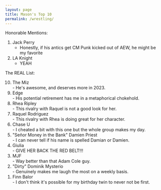 ```yaml
---
layout: page
title: Mason's Top 10
permalink: /wrestling/
---
```


Honorable Mentions:
1. Jack Perry
    - Honestly, if his antics get CM Punk kicked out of AEW, he might be my favorite
2. LA Knight
    - YEAH

The REAL List:
<ol start="10" reversed="reversed">
    <li>The Miz</li>
        - He's awesome, and deserves more in 2023.
    <li>Edge</li>
        - His potential retirement has me in a metaphorical chokehold.
    <li>Rhea Ripley</li>
        - This rivalry with Raquel is not a good look for her.
    <li>Raquel Rodriguez</li>
        - This rivalry with Rhea is doing great for her character.
    <li>Chase U</li>
        - I cheated a bit with this one but the whole group makes my day.
    <li>"Señor Money in the Bank" Damien Priest</li>
        - I can never tell if his name is spelled Damian or Damien.
    <li>Giulia</li>
        - GIVE HER BACK THE RED BELT!!!
    <li>MJF</li>
        - Way better than that Adam Cole guy.
    <li>"Dirty" Dominik Mysterio</li>
        - Genuinely makes me laugh the most on a weekly basis.
    <li>Finn Balor</li>
        - I don't think it's possible for my birthday twin to never not be first.
</ol>